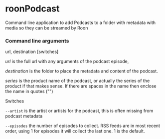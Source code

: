 # roonPodcast
Command line application to add Podcasts to a folder with metadata with media so they can be streamed by Roon

### Command line arguments
url, destination [switches]

_url_ is the full url with any arguments of the podcast episode,

 _destination_ is the folder to place the metadata and content of the podcast.
 
_series_ is the product name of the podcast, or actually the series of the product if that makes sense. If there are spaces in the name then enclose the name in quotes ("")

Switches

`--artist` is the artist or artists for the podcast, this is often missing from podcast metadata

`--episodes` the number of episodes to collect. RSS feeds are in most recent order, using 1 for episodes it will collect the last one. 1 is the default.



